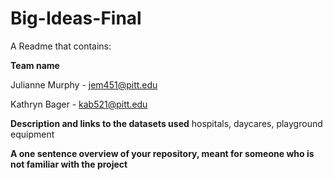 # Big-Ideas-Final

A Readme that contains:

**Team name**

Julianne Murphy - jem451@pitt.edu

Kathryn Bager - kab521@pitt.edu

**Description and links to the datasets used**
hospitals, daycares, playground equipment

**A one sentence overview of your repository, meant for someone who is not familiar with the project**
